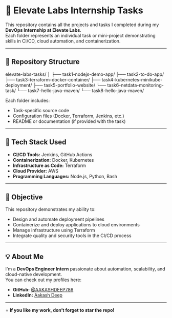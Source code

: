 # 🚀 Elevate Labs Internship Tasks

This repository contains all the projects and tasks I completed during my **DevOps Internship at Elevate Labs**.  
Each folder represents an individual task or mini-project demonstrating skills in CI/CD, cloud automation, and containerization.

---

## 📂 Repository Structure

elevate-labs-tasks/
│
├── task1-nodejs-demo-app/
├── task2-to-do-app/
├── task3-terraform-docker-container/
├── task4-kubernetes-minikube-deployment/
├── task5-portfolio-website/
└── task6-netdata-monitoring-task/
└── task7-hello-java-maven/
└── task8-hello-java-maven/

Each folder includes:
- Task-specific source code
- Configuration files (Docker, Terraform, Jenkins, etc.)
- README or documentation (if provided with the task)

---

## 🧰 Tech Stack Used
- **CI/CD Tools:** Jenkins, GitHub Actions  
- **Containerization:** Docker, Kubernetes  
- **Infrastructure as Code:** Terraform  
- **Cloud Provider:** AWS  
- **Programming Languages:** Node.js, Python, Bash  

---

## 🎯 Objective
This repository demonstrates my ability to:
- Design and automate deployment pipelines  
- Containerize and deploy applications to cloud environments  
- Manage infrastructure using Terraform  
- Integrate quality and security tools in the CI/CD process  

---

## 💡 About Me
I'm a **DevOps Engineer Intern** passionate about automation, scalability, and cloud-native development.  
You can check out my profiles here:

- **GitHub:** [@AAKASHDEEP786](https://github.com/AAKASHDEEP786)  
- **LinkedIn:** [Aakash Deep](https://linkedin.com/in/aakash-deep)  

---

⭐ **If you like my work, don’t forget to star the repo!**

